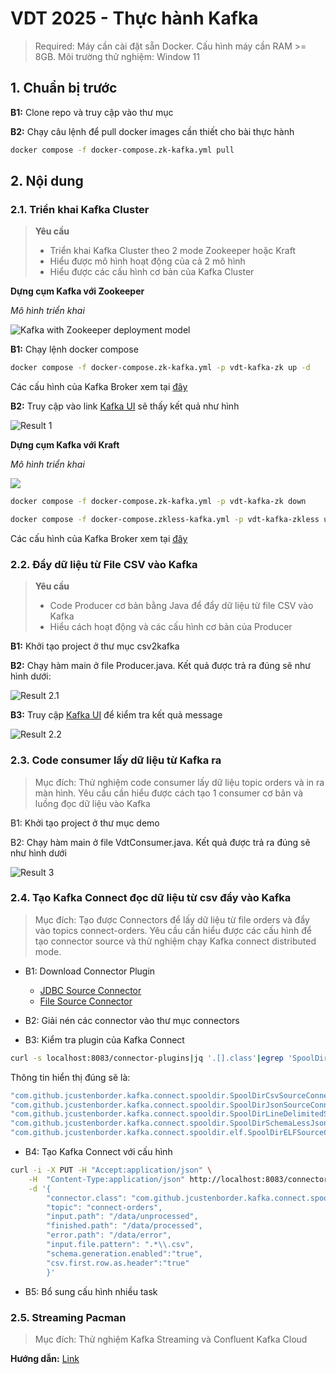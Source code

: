 # VDT 2025 - Thực hành Kafka

> Required: Máy cần cài đặt sẵn Docker. Cấu hình máy cần RAM >= 8GB. Môi trường thử nghiệm: Window 11

## 1. Chuẩn bị trước

**B1:** Clone repo và truy cập vào thư mục

**B2:** Chạy câu lệnh để pull docker images cần thiết cho bài thực hành

```sh
docker compose -f docker-compose.zk-kafka.yml pull
```

## 2. Nội dung 
### 2.1. Triển khai Kafka Cluster
> **Yêu cầu** 
> - Triển khai Kafka Cluster theo 2 mode Zookeeper hoặc Kraft
> - Hiểu được mô hình hoạt động của cả 2 mô hình
> - Hiểu được các cấu hình cơ bản của Kafka Cluster

**Dựng cụm Kafka với Zookeeper**

*Mô hình triển khai*

![Kafka with Zookeeper deployment model](../master/assets/zk-architecture.png)

**B1:** Chạy lệnh docker compose 
```sh
docker compose -f docker-compose.zk-kafka.yml -p vdt-kafka-zk up -d
```
Các cấu hình của Kafka Broker xem tại [đây](https://docs.confluent.io/platform/current/installation/configuration/broker-configs.html)

**B2:** Truy cập vào link [Kafka UI](http://localhost:8080) sẽ thấy kết quả như hình

![Result 1](../master/assets/result-1.png)

**Dựng cụm Kafka với Kraft**

*Mô hình triển khai*

![ ](../master/assets/kraft-architecture.png)

```sh
docker compose -f docker-compose.zk-kafka.yml -p vdt-kafka-zk down

docker compose -f docker-compose.zkless-kafka.yml -p vdt-kafka-zkless up -d
```

Các cấu hình của Kafka Broker xem tại [đây](https://docs.confluent.io/platform/current/installation/configuration/broker-configs.html)

### 2.2. Đẩy dữ liệu từ File CSV vào Kafka
> **Yêu cầu** 
> - Code Producer cơ bản bằng Java để đẩy dữ liệu từ file CSV vào Kafka
> - Hiểu cách hoạt động và các cấu hình cơ bản của Producer

**B1:** Khởi tạo project ở thư mục csv2kafka

**B2:** Chạy hàm main ở file Producer.java. Kết quả được trả ra đúng sẽ như hình dưới:

![Result 2.1](../master/assets/result-2.1.png)

**B3:** Truy cập [Kafka UI](http://localhost:8080/ui/clusters/cls-queue/all-topics/orders/messages?keySerde=String&valueSerde=String&limit=100) để kiểm tra kết quả message

![Result 2.2](../master/assets/result-2.2.png)

### 2.3. Code consumer lấy dữ liệu từ Kafka ra
> Mục đích: Thử nghiệm code consumer lấy dữ liệu topic orders và in ra màn hình. 
> Yêu cầu cần hiểu được cách tạo 1 consumer cơ bản và luồng đọc dữ liệu vào Kafka

B1: Khởi tạo project ở thư mục demo

B2: Chạy hàm main ở file VdtConsumer.java. Kết quả được trả ra đúng sẽ như hình dưới

![Result 3](../master/assets/result-3.1.png)

### 2.4. Tạo Kafka Connect đọc dữ liệu từ csv đẩy vào Kafka
> Mục đích: Tạo được Connectors để lấy dữ liệu từ file orders và đẩy vào topics connect-orders.
> Yêu cầu cần hiểu được các cấu hình để tạo connector source và thử nghiệm chạy Kafka connect distributed mode.

- B1: Download Connector Plugin 
    - [JDBC Source Connector](https://www.confluent.io/hub/confluentinc/kafka-connect-jdbc)
    - [File Source Connector](https://www.confluent.io/hub/jcustenborder/kafka-connect-spooldir)

- B2: Giải nén các connector vào thư mục connectors

- B3: Kiểm tra plugin của Kafka Connect

```sh
curl -s localhost:8083/connector-plugins|jq '.[].class'|egrep 'SpoolDir'
```

Thông tin hiển thị đúng sẽ là:
```sh
"com.github.jcustenborder.kafka.connect.spooldir.SpoolDirCsvSourceConnector"
"com.github.jcustenborder.kafka.connect.spooldir.SpoolDirJsonSourceConnector"
"com.github.jcustenborder.kafka.connect.spooldir.SpoolDirLineDelimitedSourceConnector"
"com.github.jcustenborder.kafka.connect.spooldir.SpoolDirSchemaLessJsonSourceConnector"
"com.github.jcustenborder.kafka.connect.spooldir.elf.SpoolDirELFSourceConnector"
```

- B4: Tạo Kafka Connect với cấu hình

```sh
curl -i -X PUT -H "Accept:application/json" \
    -H  "Content-Type:application/json" http://localhost:8083/connectors/source-csv-spooldir-00/config \
    -d '{
        "connector.class": "com.github.jcustenborder.kafka.connect.spooldir.SpoolDirCsvSourceConnector",
        "topic": "connect-orders",
        "input.path": "/data/unprocessed",
        "finished.path": "/data/processed",
        "error.path": "/data/error",
        "input.file.pattern": ".*\\.csv",
        "schema.generation.enabled":"true",
        "csv.first.row.as.header":"true"
        }'
```
- B5: Bổ sung cấu hình nhiều task 

### 2.5. Streaming Pacman
> Mục đích: Thử nghiệm Kafka Streaming và Confluent Kafka Cloud 

**Hướng dẫn:** [Link](../master/streaming-pacman/README.adoc)
